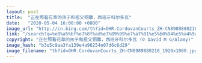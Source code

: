 ```yaml
---
layout: post
title:  "正在照看花草的孩子和祖父铜雕，西班牙科尔多瓦"
date:   "2020-05-04 16:00:00 +0800"
image_url: "http://cn.bing.com/th?id=OHR.CordovanCourts_ZH-CN8989880218_1920x1080.jpg&rf=LaDigue_1920x1080.jpg&pid=hp"
link: "/search?q=%e8%a5%bf%e7%8f%ad%e7%89%99%e7%a7%91%e5%b0%94%e5%a4%9a%e7%93%a6&form=hpcapt&mkt=zh-cn"
copyright: "正在照看花草的孩子和祖父铜雕，西班牙科尔多瓦 (© David M G/Alamy)"
image_hash: "b3e5c9aa3fa139e4a96254e07d6c6d29"
image_filename: "th?id=OHR.CordovanCourts_ZH-CN8989880218_1920x1080.jpg&rf=LaDigue_1920x1080.jpg&pid=hp"
---
```

